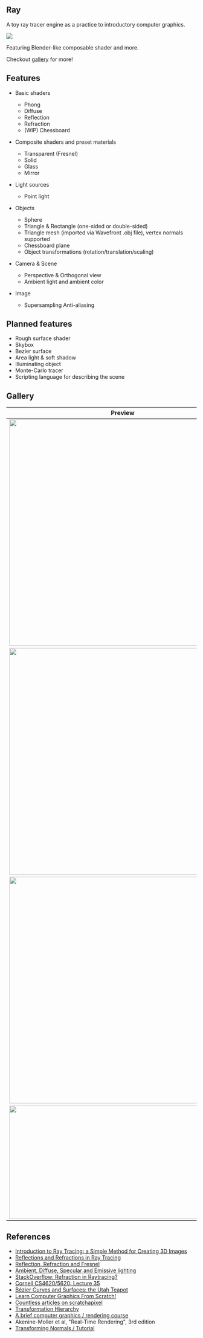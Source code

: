 ## Ray

A toy ray tracer engine as a practice to introductory computer graphics.



![](https://raw.githubusercontent.com/shouya/ray/master/gallery/triangle.png)

Featuring Blender-like composable shader and more.

Checkout [gallery](https://github.com/shouya/ray/tree/master/gallery) for more!

## Features

- Basic shaders
  - Phong
  - Diffuse
  - Reflection
  - Refraction
  - (WIP) Chessboard

- Composite shaders and preset materials
  - Transparent (Fresnel)
  - Solid
  - Glass
  - Mirror

- Light sources
  - Point light

- Objects
  - Sphere
  - Triangle & Rectangle (one-sided or double-sided)
  - Triangle mesh (imported via Wavefront .obj file), vertex normals supported
  - Chessboard plane
  - Object transformations (rotation/translation/scaling)

- Camera & Scene
  - Perspective & Orthogonal view
  - Ambient light and ambient color

- Image
  - Supersampling Anti-aliasing

## Planned features

- Rough surface shader
- Skybox
- Bezier surface
- Area light & soft shadow
- Illuminating object
- Monte-Carlo tracer
- Scripting language for describing the scene
  
## Gallery

Preview | Features
------------ | -------------
<img src="https://raw.githubusercontent.com/shouya/ray/master/gallery/triangle.png" width="600" height="600"> | Frosted glass/mirror, Triangle, Chessboard
<img src="https://raw.githubusercontent.com/shouya/ray/master/gallery/anti-aliasing.png" width="600" height="600"> | Anti-aliasing, Colored glass/mirror
<img src="https://raw.githubusercontent.com/shouya/ray/master/gallery/vertex-normal.png" width="600" height="600"> | Wavefront format, Triagle mesh, Vertex normal
<img src="https://raw.githubusercontent.com/shouya/ray/master/gallery/transform.png" width="600" height="300"> | Affine transformations, Normal map

## References

- [Introduction to Ray Tracing: a Simple Method for Creating 3D Images](https://www.scratchapixel.com/lessons/3d-basic-rendering/introduction-to-ray-tracing/how-does-it-work)
- [Reflections and Refractions in Ray Tracing](https://graphics.stanford.edu/courses/cs148-10-summer/docs/2006--degreve--reflection_refraction.pdf)
- [Reflection, Refraction and Fresnel](http://www.scratchapixel.com/lessons/3d-basic-rendering/introduction-to-shading/reflection-refraction-fresnel)
- [Ambient, Diffuse, Specular and Emissive lighting](https://bassemtodary.wordpress.com/2013/04/13/ambient-diffuse-specular-and-emissive-lighting/)
- [StackOverflow: Refraction in Raytracing?](https://stackoverflow.com/questions/26087106/refraction-in-raytracing)
- [Cornell CS4620/5620: Lecture 35](http://www.cs.cornell.edu/courses/cs4620/2012fa/lectures/35raytracing.pdf)
- [Bézier Curves and Surfaces: the Utah Teapot](https://www.scratchapixel.com/lessons/advanced-rendering/bezier-curve-rendering-utah-teapot/bezier-surface)
- [Learn Computer Graphics From Scratch!](https://www.scratchapixel.com/index.php?redirect)
- [Countless articles on scratchapixel](https://www.scratchapixel.com)
- [Transformation Hierarchy](http://groups.csail.mit.edu/graphics/classes/6.837/F03/lectures/05_transformation_hierarchy.ppt)
- [A brief computer graphics / rendering course](https://github.com/ssloy/tinyraytracer)
- Akenine-Moller et al, "Real-Time Rendering", 3rd edition
- [Transforming Normals / Tutorial](http://www.unknownroad.com/rtfm/graphics/rt_normals.html)
